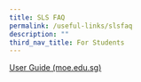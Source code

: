 ```yaml
---
title: SLS FAQ
permalink: /useful-links/slsfaq
description: ""
third_nav_title: For Students
---
```


[User Guide (moe.edu.sg)](https://docs.learning.moe.edu.sg/sls-user-guide/vle/logintroubleshooting/index.html)
